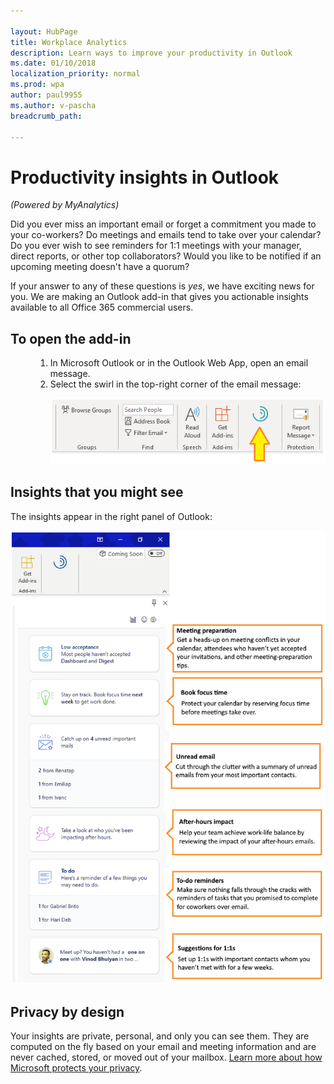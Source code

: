```yaml
---

layout: HubPage
title: Workplace Analytics
description: Learn ways to improve your productivity in Outlook
ms.date: 01/10/2018
localization_priority: normal 
ms.prod: wpa
author: paul9955
ms.author: v-pascha
breadcrumb_path: 

---
```


<p>
<!-- 
1) Leave these paragraph tags intact. The H1 heading won't work without them. 
2) Note: We need to keep "layout: HubPage" in the metadata or else we get the TOC in the left pane.
3) Working on how to remove the breadcrumbs pane. Trying adding extendBreadcrumb: false to the metadata but this didn't seem to do anything. 
 -->
</p>

# Productivity insights in Outlook

_(Powered by MyAnalytics)_

Did you ever miss an important email or forget a commitment you made to your co-workers? Do meetings and emails tend to take over your calendar? Do you ever wish to see reminders for 1:1 meetings with your manager, direct reports, or other top collaborators? Would you like to be notified if an upcoming meeting doesn't have a quorum? 

If your answer to any of these questions is _yes_, we have exciting news for you. We are making an Outlook add-in that gives you actionable insights available to all Office 365 commercial users. 

## To open the add-in 

<ol>
<li style="margin-left: 40px"> In Microsoft Outlook or in the Outlook Web App, open an email message.</li>
<li style="margin-left: 40px">  Select the swirl in the top-right corner of the email message: 

![Productivity insights](images/mya/overview/productivity-insights.png)
</li>
</ol>

## Insights that you might see

The insights appear in the right panel of Outlook:

![Insights panel](images/mya/overview/cards-panel-15.png)

## Privacy by design 

Your insights are private, personal, and only you can see them. They are computed on the fly based on your email and meeting information and are never cached, stored, or moved out of your mailbox. [Learn more about how Microsoft protects your privacy](https://docs.microsoft.com/en-us/workplace-analytics/myanalytics/overview/privacy-guide). 